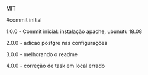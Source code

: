 MIT

#commit initial

<p>1.0.0 - Commit inicial: instalação apache, ubunutu 18.08</p>

<p>2.0.0 - adicao postgre nas configurações</p>

<p>3.0.0 - melhorando o readme</p>

<p>4.0.0 - correção de task em local errado</p>
